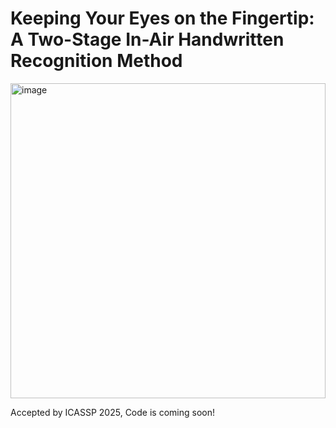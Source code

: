 # Keeping Your Eyes on the Fingertip: A Two-Stage In-Air Handwritten Recognition Method

<img width="504" alt="image" src="https://github.com/user-attachments/assets/449f23d7-41ea-4e4c-9da2-205db9599873" />

Accepted by ICASSP 2025, Code is coming soon!
